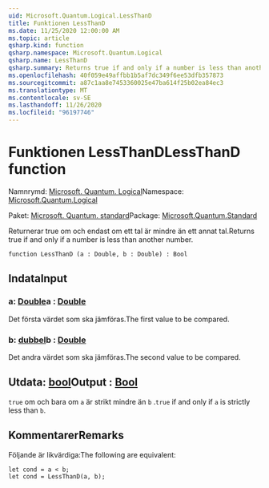 ```yaml
---
uid: Microsoft.Quantum.Logical.LessThanD
title: Funktionen LessThanD
ms.date: 11/25/2020 12:00:00 AM
ms.topic: article
qsharp.kind: function
qsharp.namespace: Microsoft.Quantum.Logical
qsharp.name: LessThanD
qsharp.summary: Returns true if and only if a number is less than another number.
ms.openlocfilehash: 40f059e49affbb1b5af7dc349f6ee53dfb357873
ms.sourcegitcommit: a87c1aa8e7453360025e47ba614f25b02ea84ec3
ms.translationtype: MT
ms.contentlocale: sv-SE
ms.lasthandoff: 11/26/2020
ms.locfileid: "96197746"
---
```

# <a name="lessthand-function"></a><span data-ttu-id="3bcfd-102">Funktionen LessThanD</span><span class="sxs-lookup"><span data-stu-id="3bcfd-102">LessThanD function</span></span>

<span data-ttu-id="3bcfd-103">Namnrymd: [Microsoft. Quantum. Logical](xref:Microsoft.Quantum.Logical)</span><span class="sxs-lookup"><span data-stu-id="3bcfd-103">Namespace: [Microsoft.Quantum.Logical](xref:Microsoft.Quantum.Logical)</span></span>

<span data-ttu-id="3bcfd-104">Paket: [Microsoft. Quantum. standard](https://nuget.org/packages/Microsoft.Quantum.Standard)</span><span class="sxs-lookup"><span data-stu-id="3bcfd-104">Package: [Microsoft.Quantum.Standard](https://nuget.org/packages/Microsoft.Quantum.Standard)</span></span>


<span data-ttu-id="3bcfd-105">Returnerar true om och endast om ett tal är mindre än ett annat tal.</span><span class="sxs-lookup"><span data-stu-id="3bcfd-105">Returns true if and only if a number is less than another number.</span></span>

```qsharp
function LessThanD (a : Double, b : Double) : Bool
```


## <a name="input"></a><span data-ttu-id="3bcfd-106">Indata</span><span class="sxs-lookup"><span data-stu-id="3bcfd-106">Input</span></span>

### <a name="a--double"></a><span data-ttu-id="3bcfd-107">a: [Double](xref:microsoft.quantum.lang-ref.double)</span><span class="sxs-lookup"><span data-stu-id="3bcfd-107">a : [Double](xref:microsoft.quantum.lang-ref.double)</span></span>

<span data-ttu-id="3bcfd-108">Det första värdet som ska jämföras.</span><span class="sxs-lookup"><span data-stu-id="3bcfd-108">The first value to be compared.</span></span>


### <a name="b--double"></a><span data-ttu-id="3bcfd-109">b: [dubbel](xref:microsoft.quantum.lang-ref.double)</span><span class="sxs-lookup"><span data-stu-id="3bcfd-109">b : [Double](xref:microsoft.quantum.lang-ref.double)</span></span>

<span data-ttu-id="3bcfd-110">Det andra värdet som ska jämföras.</span><span class="sxs-lookup"><span data-stu-id="3bcfd-110">The second value to be compared.</span></span>



## <a name="output--bool"></a><span data-ttu-id="3bcfd-111">Utdata: [bool](xref:microsoft.quantum.lang-ref.bool)</span><span class="sxs-lookup"><span data-stu-id="3bcfd-111">Output : [Bool](xref:microsoft.quantum.lang-ref.bool)</span></span>

<span data-ttu-id="3bcfd-112">`true` om och bara om `a` är strikt mindre än `b` .</span><span class="sxs-lookup"><span data-stu-id="3bcfd-112">`true` if and only if `a` is strictly less than `b`.</span></span>

## <a name="remarks"></a><span data-ttu-id="3bcfd-113">Kommentarer</span><span class="sxs-lookup"><span data-stu-id="3bcfd-113">Remarks</span></span>

<span data-ttu-id="3bcfd-114">Följande är likvärdiga:</span><span class="sxs-lookup"><span data-stu-id="3bcfd-114">The following are equivalent:</span></span>

```Q#
let cond = a < b;
let cond = LessThanD(a, b);
```